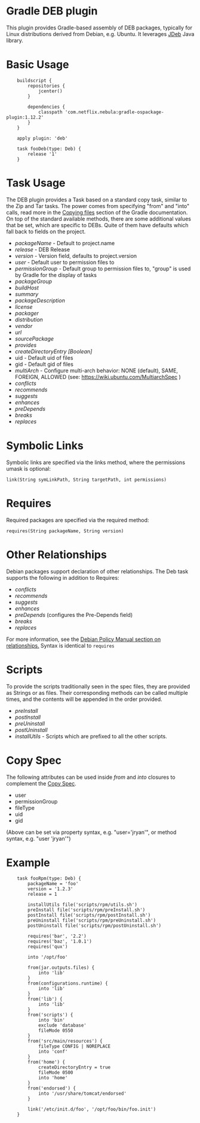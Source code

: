 # Gradle DEB plugin

This plugin provides Gradle-based assembly of DEB packages, typically for Linux distributions
derived from Debian, e.g. Ubuntu.  It leverages [JDeb](https://github.com/tcurdt/jdeb) Java library.

# Basic Usage

```
    buildscript {
        repositories {
            jcenter()
        }

        dependencies {
            classpath 'com.netflix.nebula:gradle-ospackage-plugin:1.12.2'
        }
    }

    apply plugin: 'deb'

    task fooDeb(type: Deb) {
        release '1'
    }

```

# Task Usage

The DEB plugin provides a Task based on a standard copy task, similar to the Zip and Tar tasks. The power comes from
specifying "from" and "into" calls, read more in the [Copying files](http://www.gradle.org/docs/current/userguide/working_with_files.html#sec:copying_files)
section of the Gradle documentation.  On top of the standard available methods, there are some additional values that
be set, which are specific to DEBs. Quite of them have defaults which fall back to fields on the project.

* _packageName_ - Default to project.name
* _release_ - DEB Release
* _version_ - Version field, defaults to project.version
* _user_ - Default user to permission files to
* _permissionGroup_ - Default group to permission files to, "group" is used by Gradle for the display of tasks
* _packageGroup_
* _buildHost_
* _summary_
* _packageDescription_
* _license_
* _packager_
* _distribution_
* _vendor_
* _url_
* _sourcePackage_
* _provides_
* _createDirectoryEntry [Boolean]_
* uid - Default uid of files
* gid - Default gid of files
* _multiArch_ - Configure multi-arch behavior: NONE (default), SAME, FOREIGN, ALLOWED (see: https://wiki.ubuntu.com/MultiarchSpec )
* _conflicts_
* _recommends_
* _suggests_
* _enhances_
* _preDepends_
* _breaks_
* _replaces_

# Symbolic Links

Symbolic links are specified via the links method, where the permissions umask is optional:

```
link(String symLinkPath, String targetPath, int permissions)
```



# Requires

Required packages are specified via the required method:

```
requires(String packageName, String version)
```

# Other Relationships

Debian packages support declaration of other relationships. The Deb task supports the following in addition to Requires:
* _conflicts_
* _recommends_
* _suggests_
* _enhances_
* _preDepends_ (configures the Pre-Depends field)
* _breaks_
* _replaces_

For more information, see the [Debian Policy Manual section on relationships.](https://www.debian.org/doc/debian-policy/ch-relationships.html)
Syntax is identical to `requires`

# Scripts

To provide the scripts traditionally seen in the spec files, they are provided as Strings or as files. Their
corresponding methods can be called multiple times, and the contents will be appended in the order provided.

* _preInstall_
* _postInstall_
* _preUninstall_
* _postUninstall_
* _installUtils_ - Scripts which are prefixed to all the other scripts.

# Copy Spec

The following attributes can be used inside _from_ and _into_ closures to complement the [Copy Spec](http://www.gradle.org/docs/current/userguide/working_with_files.html#sec:copying_files).

* user
* permissionGroup
* fileType
* uid
* gid

(Above can be set via property syntax, e.g. "user='jryan'", or method syntax, e.g. "user 'jryan'")

# Example

```
    task fooRpm(type: Deb) {
        packageName = 'foo'
        version = '1.2.3'
        release = 1

        installUtils file('scripts/rpm/utils.sh')
        preInstall file('scripts/rpm/preInstall.sh')
        postInstall file('scripts/rpm/postInstall.sh')
        preUninstall file('scripts/rpm/preUninstall.sh')
        postUninstall file('scripts/rpm/postUninstall.sh')

        requires('bar', '2.2')
        requires('baz', '1.0.1')
        requires('qux')

        into '/opt/foo'

        from(jar.outputs.files) {
            into 'lib'
        }
        from(configurations.runtime) {
            into 'lib'
        }
        from('lib') {
            into 'lib'
        }
        from('scripts') {
            into 'bin'
            exclude 'database'
            fileMode 0550
        }
        from('src/main/resources') {
            fileType CONFIG | NOREPLACE
            into 'conf'
        }
        from('home') {
            createDirectoryEntry = true
            fileMode 0500
            into 'home'
        }
        from('endorsed') {
            into '/usr/share/tomcat/endorsed'
        }

        link('/etc/init.d/foo', '/opt/foo/bin/foo.init')
    }
```

